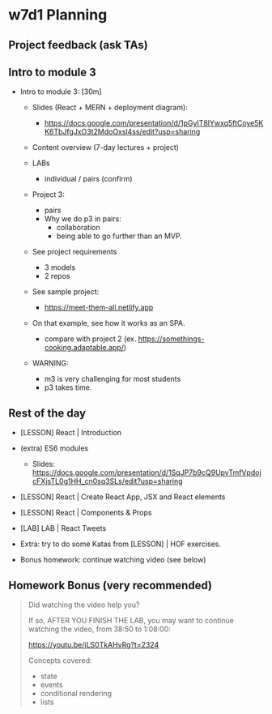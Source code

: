 
# w7d1 Planning


<!-- 

Status: complete

Notes:
- w7d2 is challenging. Try to make further progress today so that tomorrow is not so heavy.

-->





## Project feedback (ask TAs)


<!--

Project 2 feedback:

- just as we did for project1, pls check students projects and, for each project, do the following 2 things (you may need Monday + Tuesday):

1. Give feedback to students (ex. if you see anything to they can learn from).
- Let's keep it positive.
- Let's keep it brief (they'll be busy)
- Let's keep it focused on things they can learn from (they will probably not have time to implement any suggestions)

2. Grade each project.
- I believe we don't have specific guidelines for that grade, so let's take into account both code + final result.
- That grade can be done from the same person that reviews each project
- Let's also aim for simplicity (we should not spend more than 2-5 minutes to decide each mark :pray:).


Note: for pair projects, we can apply the same grade, unless there's clear reasons to assign a different grade to a student in the same team.

-->



## Intro to module 3

- Intro to module 3: [30m]

  - Slides (React + MERN + deployment diagram):
    - https://docs.google.com/presentation/d/1pGyIT8lYwxq5ftCoye5KK6TbJfgJxO3t2MdoOxsl4ss/edit?usp=sharing

  - Content overview (7-day lectures + project)

  - LABs
    - individual / pairs (confirm)

    <!-- 
    @todo: add lab planning to the slides
     -->

  - Project 3:
    - pairs

    <!--
    
    - if a student is falling behind in labs or requirements to graduate, we will ask them to do project 3 individual.
    
    - when this is the case, we contact them before we start project 3 (we still have quite a few labs).

    -->


    - Why we do p3 in pairs:
        - collaboration
        - being able to go further than an MVP.


  <!-- @Luis: include the notes above in the slides (labs, project etc) -->


  - See project requirements
    - 3 models
    - 2 repos

  - See sample project:
    - https://meet-them-all.netlify.app

  - On that example, see how it works as an SPA.
    - compare with project 2 (ex. https://somethings-cooking.adaptable.app/)

  - WARNING: 
    - m3 is very challenging for most students 
    - p3 takes time.



## Rest of the day

- [LESSON] React | Introduction

- (extra) ES6 modules
  - Slides: https://docs.google.com/presentation/d/1SqJP7b9cQ9UpvTmfVpdojcFXjsTL0g1HH_cn0sq3SLs/edit?usp=sharing

- [LESSON] React | Create React App, JSX and React elements

- [LESSON] React | Components & Props

- [LAB] LAB | React Tweets

- Extra: try to do some Katas from [LESSON] | HOF exercises.

- Bonus homework: continue watching video (see below)



## Homework Bonus (very recommended)

> Did watching the video help you?
> 
> If so, AFTER YOU FINISH THE LAB, you may want to continue watching the video, from 38:50 to 1:08:00:
> 
> https://youtu.be/jLS0TkAHvRg?t=2324
> 
> Concepts covered:
> - state 
> - events
> - conditional rendering 
> - lists



